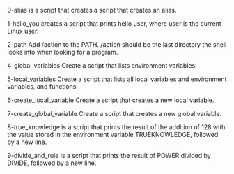 0-alias is a script that creates  a script that creates an alias.

 1-hello_you creates a script that prints hello user, where user is the current Linux user.

2-path Add /action to the PATH. /action should be the last directory the shell looks into when looking for a program.

4-global_variables Create a script that lists environment variables.

5-local_variables Create a script that lists all local variables and environment variables, and functions.

6-create_local_variable Create a script that creates a new local variable.

7-create_global_variable Create a script that creates a new global variable.

8-true_knowledge  is  a script that prints the result of the addition of 128 with the value stored in the environment variable TRUEKNOWLEDGE, followed by a new line.

 9-divide_and_rule is  a script that prints the result of POWER divided by DIVIDE, followed by a new line.

